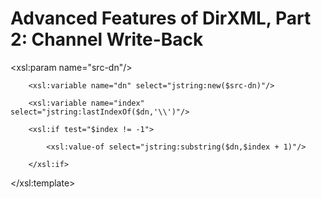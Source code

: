 # Advanced Features of DirXML, Part 2: Channel Write-Back

<xsl:param name="src-dn"/>

        <xsl:variable name="dn" select="jstring:new($src-dn)"/>

        <xsl:variable name="index" select="jstring:lastIndexOf($dn,'\\')"/>

        <xsl:if test="$index != -1">

            <xsl:value-of select="jstring:substring($dn,$index + 1)"/>

        </xsl:if>

</xsl:template>
